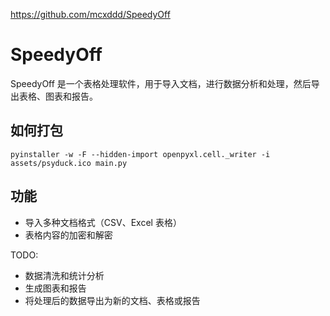 https://github.com/mcxddd/SpeedyOff

# SpeedyOff

SpeedyOff 是一个表格处理软件，用于导入文档，进行数据分析和处理，然后导出表格、图表和报告。

## 如何打包

`pyinstaller -w -F --hidden-import openpyxl.cell._writer -i assets/psyduck.ico main.py`

## 功能

- 导入多种文档格式（CSV、Excel 表格）
- 表格内容的加密和解密

TODO:

- 数据清洗和统计分析
- 生成图表和报告
- 将处理后的数据导出为新的文档、表格或报告
